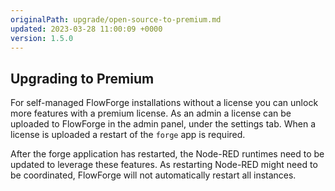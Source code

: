 ```yaml
---
originalPath: upgrade/open-source-to-premium.md
updated: 2023-03-28 11:00:09 +0000
version: 1.5.0
---
```

## Upgrading to Premium

For self-managed FlowForge installations without a license you can unlock more
features with a premium license. As an admin a license can be uploaded to
FlowForge in the admin panel, under the settings tab. When a license is uploaded
a restart of the `forge` app is required.

After the forge application has restarted, the Node-RED runtimes need to be
updated to leverage these features. As restarting Node-RED might need to be
coordinated, FlowForge will not automatically restart all instances.
